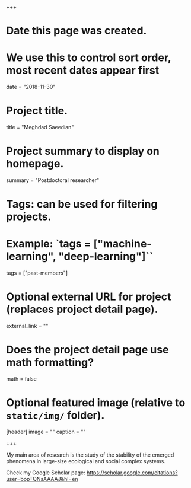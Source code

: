 +++
# Date this page was created.
# We use this to control sort order, most recent dates appear first
date = "2018-11-30"

# Project title.
title = "Meghdad Saeedian"

# Project summary to display on homepage.
summary = "Postdoctoral researcher"

# Tags: can be used for filtering projects.
# Example: `tags = ["machine-learning", "deep-learning"]``
tags = ["past-members"]

# Optional external URL for project (replaces project detail page).
external_link = ""

# Does the project detail page use math formatting?
math = false

# Optional featured image (relative to `static/img/` folder).
[header]
image = ""
caption = ""

+++

My main area of research is the study of the stability of the emerged phenomena in large-size ecological and social complex systems.

Check my Google Scholar page: https://scholar.google.com/citations?user=bopTQNsAAAAJ&hl=en
